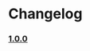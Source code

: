 # Changelog

### [1.0.0](https://github.com/moberwasserlechner/vaadin-chartjs/compare/1.0.0...1.0.0)

